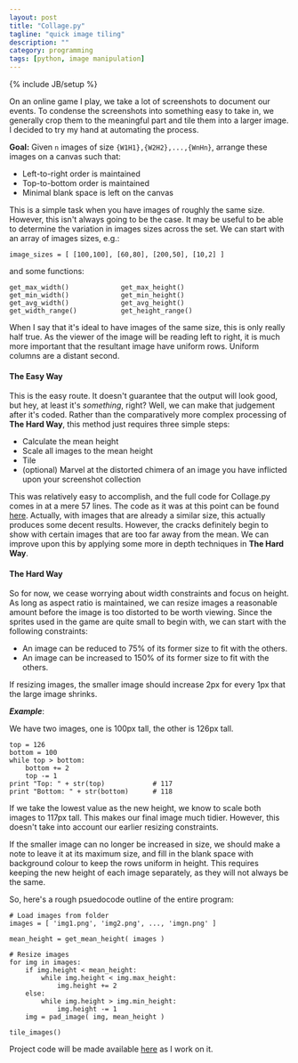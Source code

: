 ```yaml
---
layout: post
title: "Collage.py"
tagline: "quick image tiling"
description: ""
category: programming
tags: [python, image manipulation]
---
```

{% include JB/setup %}

On an online game I play, we take a lot of screenshots to document our events. To condense the screenshots into something easy to take in, we generally crop them to the meaningful part and tile them into a larger image. I decided to try my hand at automating the process.

**Goal:** Given `n` images of size `{W1H1},{W2H2},...,{WnHn}`, arrange these images on a canvas such that:

* Left-to-right order is maintained
* Top-to-bottom order is maintained
* Minimal blank space is left on the canvas

This is a simple task when you have images of roughly the same size. However, this isn't always going to be the case. It may be useful to be able to determine the variation in images sizes across the set. We can start with an array of images sizes, e.g.:

	image_sizes = [ [100,100], [60,80], [200,50], [10,2] ]

and some functions:

	get_max_width() 			get_max_height()
	get_min_width() 			get_min_height()
	get_avg_width() 			get_avg_height()
	get_width_range() 			get_height_range()

When I say that it's ideal to have images of the same size, this is only really half true. As the viewer of the image will be reading left to right, it is much more important that the resultant image have uniform rows. Uniform columns are a distant second.

#### The Easy Way

This is the easy route. It doesn't guarantee that the output will look good, but hey, at least it's *something*, right? Well, we can make that judgement after it's coded. Rather than the comparatively more complex processing of **The Hard Way**, this method just requires three simple steps:

* Calculate the mean height
* Scale all images to the mean height
* Tile
* (optional) Marvel at the distorted chimera of an image you have inflicted upon your screenshot collection

This was relatively easy to accomplish, and the full code for Collage.py comes in at a mere 57 lines. The code as it was at this point can be found [here](/files/Collage.py.txt). Actually, with images that are already a similar size, this actually produces some decent results. However, the cracks definitely begin to show with certain images that are too far away from the mean. We can improve upon this by applying some more in depth techniques in **The Hard Way**.

#### The Hard Way

So for now, we cease worrying about width constraints and focus on height. As long as aspect ratio is maintained, we can resize images a reasonable amount before the image is too distorted to be worth viewing. Since the sprites used in the game are quite small to begin with, we can start with the following constraints:

* An image can be reduced to 75% of its former size to fit with the others.
* An image can be increased to 150% of its former size to fit with the others.

If resizing images, the smaller image should increase 2px for every 1px that the large image shrinks.

***Example***:

We have two images, one is 100px tall, the other is 126px tall.

	top = 126
	bottom = 100
	while top > bottom:
		bottom += 2
		top -= 1
	print "Top: " + str(top) 			# 117
	print "Bottom: " + str(bottom) 		# 118

If we take the lowest value as the new height, we know to scale both images to 117px tall. This makes our final image much tidier. However, this doesn't take into account our earlier resizing constraints.

If the smaller image can no longer be increased in size, we should make a note to leave it at its maximum size, and fill in the blank space with background colour to keep the rows uniform in height. This requires keeping the new height of each image separately, as they will not always be the same.

So, here's a rough psuedocode outline of the entire program:

	# Load images from folder
	images = [ 'img1.png', 'img2.png', ..., 'imgn.png' ]

	mean_height = get_mean_height( images )

	# Resize images
	for img in images:
		if img.height < mean_height:
			while img.height < img.max_height:
				img.height += 2
		else:
			while img.height > img.min_height:
				img.height -= 1
		img = pad_image( img, mean_height )

	tile_images()

Project code will be made available [here](https://github.com/jsrn/Collage.py) as I work on it.